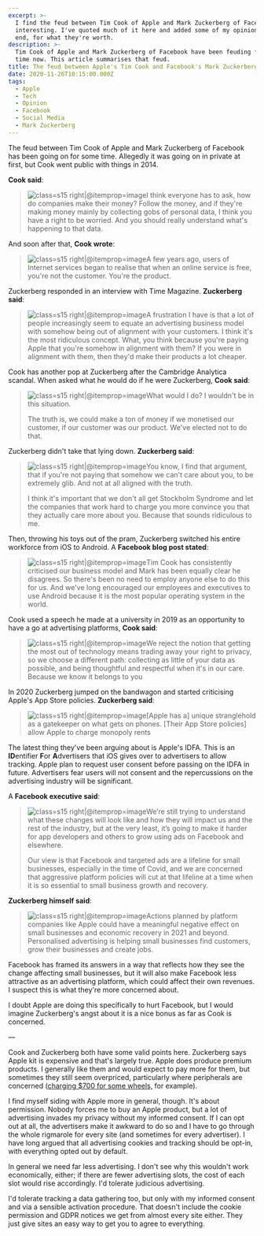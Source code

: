 ```yaml
---
excerpt: >-
  I find the feud between Tim Cook of Apple and Mark Zuckerberg of Facebook
  interesting. I've quoted much of it here and added some of my opinions at the
  end, for what they're worth.
description: >-
  Tim Cook of Apple and Mark Zuckerberg of Facebook have been feuding for some
  time now. This article summarises that feud.
title: The feud between Apple's Tim Cook and Facebook's Mark Zuckerberg
date: 2020-11-26T10:15:00.000Z
tags:
  - Apple
  - Tech
  - Opinion
  - Facebook
  - Social Media
  - Mark Zuckerberg
---
```


The feud between Tim Cook of Apple and Mark Zuckerberg of Facebook has been going on for some time. Allegedly it was going on in private at first, but Cook went public with things in 2014.

**Cook said**:

> ![](/assets/images/posts/2020/11/2020-11-26-tim-cook-feud.jpg "class=s15 right|@itemprop=image")I think everyone has to ask, how do companies make their money? Follow the money, and if they're making money mainly by collecting gobs of personal data, I think you have a right to be worried. And you should really understand what's happening to that data. 

And soon after that, **Cook wrote**:

> ![](/assets/images/posts/2020/11/2020-11-26-tim-cook-feud.jpg "class=s15 right|@itemprop=image")A few years ago, users of Internet services began to realise that when an online service is free, you're not the customer. You're the product.

Zuckerberg responded in an interview with Time Magazine. **Zuckerberg said**:

> ![](/assets/images/posts/2020/11/2020-11-26-mark-zuckerberg-feud.jpg "class=s15 right|@itemprop=image")A frustration I have is that a lot of people increasingly seem to equate an advertising business model with somehow being out of alignment with your customers. I think it's the most ridiculous concept. What, you think because you're paying Apple that you're somehow in alignment with them? If you were in alignment with them, then they'd make their products a lot cheaper.

Cook has another pop at Zuckerberg after the Cambridge Analytica scandal. When asked what he would do if he were Zuckerberg, **Cook said**:

> ![](/assets/images/posts/2020/11/2020-11-26-tim-cook-feud.jpg "class=s15 right|@itemprop=image")What would I do? I wouldn't be in this situation.
> 
> The truth is, we could make a ton of money if we monetised our customer, if our customer was our product. We've elected not to do that.

Zuckerberg didn't take that lying down. **Zuckerberg said**:

> ![](/assets/images/posts/2020/11/2020-11-26-mark-zuckerberg-feud.jpg "class=s15 right|@itemprop=image")You know, I find that argument, that if you're not paying that somehow we can't care about you, to be extremely glib. And not at all aligned with the truth.
> 
> I think it's important that we don't all get Stockholm Syndrome and let the companies that work hard to charge you more convince you that they actually care more about you. Because that sounds ridiculous to me.

Then, throwing his toys out of the pram, Zuckerberg switched his entire workforce from iOS to Android. A **Facebook blog post stated**:

> ![](/assets/images/posts/2020/11/2020-11-26-facebook-feud.png "class=s15 right|@itemprop=image")Tim Cook has consistently criticised our business model and Mark has been equally clear he disagrees. So there's been no need to employ anyone else to do this for us. And we've long encouraged our employees and executives to use Android because it is the most popular operating system in the world.

Cook used a speech he made at a university in 2019 as an opportunity to have a go at advertising platforms, **Cook said**:

> ![](/assets/images/posts/2020/11/2020-11-26-tim-cook-feud.jpg "class=s15 right|@itemprop=image")We reject the notion that getting the most out of technology means trading away your right to privacy, so we choose a different path: collecting as little of your data as possible, and being thoughtful and respectful when it's in our care. Because we know it belongs to you

In 2020 Zuckerberg jumped on the bandwagon and started criticising Apple's App Store policies. **Zuckerberg said**:

> ![](/assets/images/posts/2020/11/2020-11-26-mark-zuckerberg-feud.jpg "class=s15 right|@itemprop=image")[Apple has a] unique stranglehold as a gatekeeper on what gets on phones. [Their App Store policies] allow Apple to charge monopoly rents

The latest thing they've been arguing about is Apple's IDFA. This is an **ID**entifier **F**or **A**dvertisers that iOS gives over to advertisers to allow tracking. Apple plan to request user consent before passing on the IDFA in future. Advertisers fear users will not consent and the repercussions on the advertising industry will be significant.

A **Facebook executive said**:

> ![](/assets/images/posts/2020/11/2020-11-26-facebook-feud.png "class=s15 right|@itemprop=image")We’re still trying to understand what these changes will look like and how they will impact us and the rest of the industry, but at the very least, it’s going to make it harder for app developers and others to grow using ads on Facebook and elsewhere.
> 
> Our view is that Facebook and targeted ads are a lifeline for small businesses, especially in the time of Covid, and we are concerned that aggressive platform policies will cut at that lifeline at a time when it is so essential to small business growth and recovery.

**Zuckerberg himself said**:

> ![](/assets/images/posts/2020/11/2020-11-26-mark-zuckerberg-feud.jpg "class=s15 right|@itemprop=image")Actions planned by platform companies like Apple could have a meaningful negative effect on small businesses and economic recovery in 2021 and beyond. Personalised advertising is helping small businesses find customers, grow their businesses and create jobs.

Facebook has framed its answers in a way that reflects how they see the change affecting small businesses, but it will also make Facebook less attractive as an advertising platform, which could affect their own revenues. I suspect this is what they're more concerned about.

I doubt Apple are doing this specifically to hurt Facebook, but I would imagine Zuckerberg's angst about it is a nice bonus as far as Cook is concerned.

—

Cook and Zuckerberg both have some valid points here. Zuckerberg says Apple kit is expensive and that's largely true. Apple does produce premium products. I generally like them and would expect to pay more for them, but sometimes they still seem overpriced, particularly where peripherals are concerned ([charging $700 for some wheels,](https://www.apple.com/uk/shop/product/MX572ZM/A/apple-mac-pro-wheels-kit) for example).

I find myself siding with Apple more in general, though. It's about permission. Nobody forces me to buy an Apple product, but a lot of advertising invades my privacy without my informed consent. If I can opt out at all, the advertisers make it awkward to do so and I have to go through the whole rigmarole for every site (and sometimes for every advertiser). I have long argued that all advertising cookies and tracking should be opt-in, with everything opted out by default.

In general we need far less advertising. I don't see why this wouldn't work economically, either; if there are fewer advertising slots, the cost of each slot would rise accordingly. I'd tolerate judicious advertising.

I'd tolerate tracking a data gathering too, but only with my informed consent and via a sensible activation procedure. That doesn't include the cookie permission and GDPR notices we get from almost every site either. They just give sites an easy way to get you to agree to everything.

